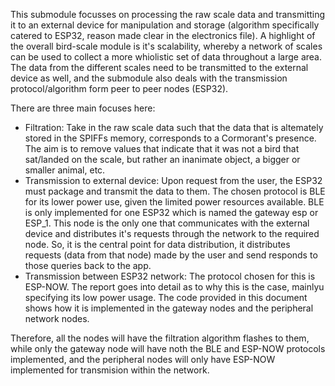 This submodule focusses on processing the raw scale data and transmitting it to an external device for manipulation and storage (algorithm specifically catered to ESP32, reason made clear in the electronics file). A highlight of the overall bird-scale module is it's scalability, whereby a network of scales can be used to collect a more whiolistic set of data throughout a large area. The data from the different scales need to be transmitted to the external device as well, and the submodule also deals with the transmission protocol/algorithm form peer to peer nodes (ESP32).

There are three main focuses here: 
- Filtration: Take in the raw scale data such that the data that is altemately stored in the SPIFFs memory, corresponds to a Cormorant's presence. The aim is to remove values that indicate that it was not a bird that sat/landed on the scale, but rather an inanimate object, a bigger or smaller animal, etc.
- Transmission to external device: Upon request from the user, the ESP32 must package and transmit the data to them. The chosen protocol is BLE for its lower power use, given the limited power resources available. BLE is only implemented for one ESP32 which is named the gateway esp or ESP_1. This node is the only one that communicates with the external device and distributes it's requests through the network to the required node. So, it is the central point for data distribution, it distributes requests (data from that node) made by the user and send responds to those queries back to the app.
- Transmission between ESP32 network: The protocol chosen for this is ESP-NOW. The report goes into detail as to why this is the case, mainlyu specifying its low power usage. The code provided in this document shows how it is implemented in the gateway nodes and the peripheral network nodes.

Therefore, all the nodes will have the filtration algorithm flashes to them, while only the gateway node will have noth the BLE and ESP-NOW protocols implemented, and the peripheral nodes will only have ESP-NOW implemented for transmision within the network.
